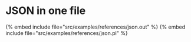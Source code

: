 # JSON in one file

{% embed include file="src/examples/references/json.out" %}
{% embed include file="src/examples/references/json.pl" %}



